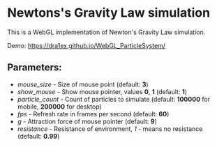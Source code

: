 # Newtons's Gravity Law simulation
This is a WebGL implementation of Newton's Gravity Law simulation.

Demo: https://dra1ex.github.io/WebGL_ParticleSystem/

## Parameters:
- *mouse_size* - Size of mouse point (default: __3__)
- *show_mouse* - Show mouse pointer, values __0__, __1__ (default: __1__)
- *particle_count* - Count of particles to simulate (default: __100000__ for mobile, __200000__ for desktop)
- *fps* - Refresh rate in frames per second (default: __60__)
- *g* - Attraction force of mouse pointer (default: __9__)
- *resistance* - Resistance of environment, *1* - means no resistance (default: __0.99__)
